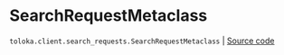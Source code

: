 # SearchRequestMetaclass
`toloka.client.search_requests.SearchRequestMetaclass` | [Source code](https://github.com/Toloka/toloka-kit/blob/v1.1.4/src/client/search_requests.py#L151)

